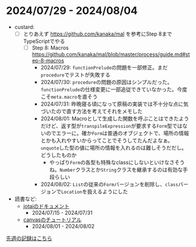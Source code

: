 # 2024/07/29 - 2024/08/04

- custard:
    - [ ] とりあえず <https://github.com/kanaka/mal> を参考にStep 8までTypeScriptでやる
        - [ ] Step 8: Macros <https://github.com/kanaka/mal/blob/master/process/guide.md#step-8-macros>
            - 2024/07/29: `functionPrelude`の問題を一部修正。まだ`procedure`でテストが失敗する
            - 2024/07/30: `procedure`の問題の原因はシンプルだった。`functionPrelude`の仕様変更に一部追従できていなかった。今度こそ`meta.macro`を直そう
            - 2024/07/31: 昨晩寝る頃になって原稿の実装では不十分な点に気づいたので直す方法を考えてそれをメモした
            - 2024/08/01: Macroとして生成した関数を呼ぶことはできたようだけど、返す型が`transpileExpression`が要求する`Form`型ではないのでエラーに。確か`Form`は普通のオブジェクトで、場所の情報とかも入れやすいからってことでそうしてたんだよなぁ。`unquote`した型の値に場所の情報を入れるのは難しそうだだし。どうしたものか
                - やっぱり`Form`の各型も特殊なclassにしないといけなさそうね。`Number`クラスとか`String`クラスを継承するのは有効な手段らしい
            - 2024/08/02: `List`の従来の`Form`バージョンを削除し、`class`バージョンで`Location`を扱えるようにした
- 読書など:
    - [jotaiのドキュメント](https://jotai.org)
        - 2024/07/15 - 2024/07/31
    - [canvasのチュートリアル](https://developer.mozilla.org/ja/docs/Web/API/Canvas_API/Tutorial)
        - 2024/08/01 - 2024/08/02

[先週の記録はこちら](https://github.com/igrep/daily-commits/blob/79fce6eb98849e1c4692ade742cc7583592ad1f0/yesterday.md)
